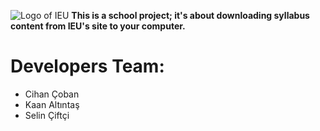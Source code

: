 ![Logo of IEU](http://www.ieu.edu.tr/images/logoyeni_tr.png)
**This is a school project; it's about downloading syllabus content from IEU's site to your computer.**
# Developers Team: 
- Cihan Çoban
- Kaan Altıntaş
- Selin Çiftçi
